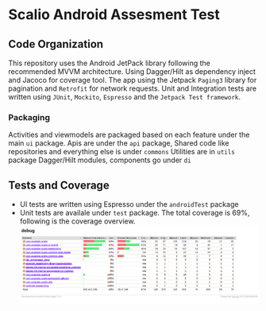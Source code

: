 # Scalio Android Assesment Test

## Code Organization
This repository uses the Android JetPack library following the recommended MVVM architecture. Using Dagger/Hilt as dependency inject and Jacoco for coverage tool. The app using the Jetpack `Paging3` library for pagination and `Retrofit` for network requests.
Unit and Integration tests are written using `JUnit`, `Mockito`, `Espresso` and the `Jetpack Test framework`.

### Packaging
Activities and viewmodels are packaged based on each feature under the main `ui` package.
Apis are under the `api` package,
Shared code like repositories and everything else is under `commons`
Utilities are in `utils` package
Dagger/Hilt modules, components go under `di`


## Tests and Coverage
- UI tests are written using Espresso under the `androidTest` package
- Unit tests are availale under `test` package.
The total coverage is 69%, following is the coverage overview.
![image info](./image.png)